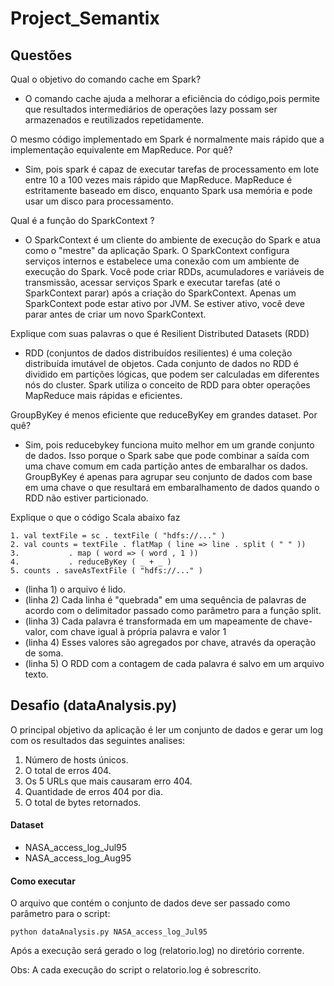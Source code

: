# Project_Semantix

## Questões
Qual o objetivo do comando cache em Spark?
- O comando cache ajuda a melhorar a eficiência do código,pois permite que resultados intermediários de operações lazy possam ser armazenados e reutilizados repetidamente.

O mesmo código implementado em Spark é normalmente mais rápido que a implementação equivalente em MapReduce. Por quê?
- Sim, pois spark é capaz de executar tarefas de processamento em lote entre 10 a 100 vezes mais rápido que MapReduce. MapReduce é estritamente baseado em disco, enquanto Spark usa memória e pode usar um disco para processamento.

Qual é a função do SparkContext ?
- O SparkContext é um cliente do ambiente de execução do Spark e atua como o "mestre" da aplicação Spark. O SparkContext configura serviços internos e estabelece uma conexão com um ambiente de execução do Spark. Você pode criar RDDs, acumuladores e variáveis de transmissão, acessar serviços Spark e executar tarefas (até o SparkContext parar) após a criação do SparkContext. Apenas um SparkContext pode estar ativo por JVM. Se estiver ativo, você deve parar antes de criar um novo SparkContext.

Explique com suas palavras o que é Resilient Distributed Datasets (RDD)
- RDD (conjuntos de dados distribuídos resilientes) é uma coleção distribuída imutável de objetos. Cada conjunto de dados no RDD é dividido em partições lógicas, que podem ser calculadas em diferentes nós do cluster. Spark utiliza o conceito de RDD para obter operações MapReduce mais rápidas e eficientes.

GroupByKey é menos eficiente que reduceByKey em grandes dataset. Por quê?
- Sim, pois reducebykey funciona muito melhor em um grande conjunto de dados. Isso porque o Spark sabe que pode combinar a saída com uma chave comum em cada partição antes de embaralhar os dados.
 GroupByKey é apenas para agrupar seu conjunto de dados com base em uma chave o que resultará em embaralhamento de dados quando o RDD não estiver particionado.

Explique o que o código Scala abaixo faz
```
1. val textFile = sc . textFile ( "hdfs://..." )
2. val counts = textFile . flatMap ( line => line . split ( " " ))
3.           . map ( word => ( word , 1 ))
4.           . reduceByKey ( _ + _ )
5. counts . saveAsTextFile ( "hdfs://..." )
```

- (linha 1) o arquivo é lido.
- (linha 2) Cada linha é "quebrada" em uma sequência de palavras de acordo com o delimitador passado como parâmetro para a função split.
- (linha 3) Cada palavra é transformada em um mapeamente de chave-valor, com chave igual à própria palavra e valor 1
- (linha 4) Esses valores são agregados por chave, através da operação de soma.
- (linha 5) O RDD com a contagem de cada palavra é salvo em um arquivo texto.

## Desafio (dataAnalysis.py)
O principal objetivo da aplicação é ler um conjunto de dados e gerar um log com os resultados das seguintes analises:

1. Número de hosts únicos.
2. O total de erros 404.
3. Os 5 URLs que mais causaram erro 404.
4. Quantidade de erros 404 por dia.
5. O total de bytes retornados.

#### Dataset
- NASA_access_log_Jul95
- NASA_access_log_Aug95

#### Como executar
O arquivo que contém o conjunto de dados deve ser passado como parâmetro para o script:
 ```
 python dataAnalysis.py NASA_access_log_Jul95
 ```
Após a execução será gerado o log (relatorio.log) no diretório corrente.

Obs: A cada execução do script o relatorio.log é sobrescrito.
